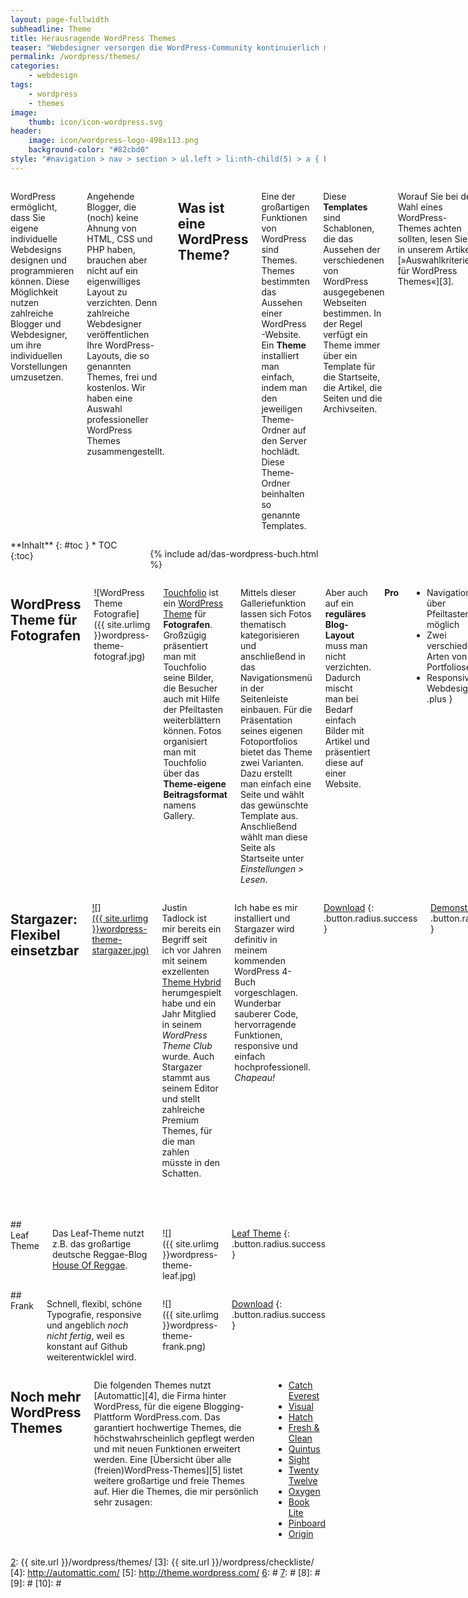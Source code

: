 ```yaml
---
layout: page-fullwidth
subheadline: Theme
title: Herausragende WordPress Themes
teaser: "Webdesigner versorgen die WordPress-Community kontinuierlich mit neuen Layouts und Design. Von diesen Themes gibt es mittlerweile eine unüberschaubare Anzahl. Phlow Magazin stellt die herausragende Themes vor."
permalink: /wordpress/themes/
categories:
    - webdesign
tags:
    - wordpress
    - themes
image:
    thumb: icon/icon-wordpress.svg
header:
    image: icon/wordpress-logo-498x113.png
    background-color: "#82cbd0"
style: "#navigation > nav > section > ul.left > li:nth-child(5) > a { background: #82cbd0; color: #fff; }"
---
```

<div class="row">
<div class="large-7 columns" markdown="1">

WordPress ermöglicht, dass Sie eigene individuelle Webdesigns designen und programmieren können. Diese Möglichkeit nutzen zahlreiche Blogger und Webdesigner, um ihre individuellen Vorstellungen umzusetzen.

Angehende Blogger, die (noch) keine Ahnung von HTML, CSS und PHP haben, brauchen aber nicht auf ein eigenwilliges Layout zu verzichten. Denn zahlreiche Webdesigner veröffentlichen Ihre WordPress-Layouts, die so genannten Themes, frei und kostenlos. Wir haben eine Auswahl professioneller WordPress Themes zusammengestellt.


## Was ist eine WordPress Theme?

Eine der großartigen Funktionen von WordPress sind Themes. Themes bestimmten das Aussehen einer WordPress-Website. Ein **Theme** installiert man einfach, indem man den jeweiligen Theme-Ordner auf den Server hochlädt. Diese Theme-Ordner beinhalten so genannte Templates.

Diese **Templates** sind Schablonen, die das Aussehen der verschiedenen von WordPress ausgegebenen Webseiten bestimmen. In der Regel verfügt ein Theme immer über ein Template für die Startseite, die Artikel, die Seiten und die Archivseiten.

Worauf Sie bei der Wahl eines WordPress-Themes achten sollten, lesen Sie in unserem Artikel [»Auswahlkriterien für WordPress Themes«][3].

</div><!-- /.large-7 -->
<div class="large-5 columns">

<div class="panel radius" markdown="1">
**Inhalt**
{: #toc }
*  TOC
{:toc}
</div>

{% include ad/das-wordpress-buch.html %}

</div><!-- /.large-5 -->
</div><!-- /.row -->



<div class="row">
<div class="medium-6 columns" markdown="1">

## WordPress Theme für Fotografen

![WordPress Theme Fotografie]({{ site.urlimg }}wordpress-theme-fotograf.jpg)

[Touchfolio][1] ist ein [WordPress Theme][2] für **Fotografen**. Großzügig präsentiert man mit Touchfolio seine Bilder, die Besucher auch mit Hilfe der Pfeiltasten weiterblättern können. Fotos organisiert man mit Touchfolio über das **Theme-eigene Beitragsformat** namens Gallery.

Mittels dieser Galleriefunktion lassen sich Fotos thematisch kategorisieren und anschließend in das Navigationsmenü in der Seitenleiste einbauen. Für die Präsentation seines eigenen Fotoportfolios bietet das Theme zwei Varianten. Dazu erstellt man einfach eine Seite und wählt das gewünschte Template aus. Anschließend wählt man diese Seite als Startseite unter *Einstellungen > Lesen*.

Aber auch auf ein **reguläres Blog-Layout** muss man nicht verzichten. Dadurch mischt man bei Bedarf einfach Bilder mit Artikel und präsentiert diese auf einer Website.

**Pro**

+ Navigation über Pfeiltasten möglich
+ Zwei verschiedene Arten von Portfolioseiten
+ Responsive Webdesign
{: .plus }

**Contra**

- Keine deutschsprachige Version
{: .minus }

[Download](http://dimsemenov.com/themes/touchfolio/)
{: .button.radius.success }
[Demonstration](http://dimsemenov.com/themes/touchfolio/demo/)
{: .button.radius.success }
[Anleitung](http://dimsemenov.com/themes/touchfolio/installation.html)
{: .button.radius.success }


## Responsive Theme

![]({{ site.urlimg }}theme_responsive.jpg)

*Responsive* ist ein Theme, das in allen Browsern gut aussieht. Das schlicht gestaltete Theme bietet eine **große Bandbreite an Möglichkeiten** für die Gestaltung. Dazu gehören **vier Positionen für Menüs**, **elf Widget-Bereiche** sowie Optionen, um unkompliziert das Logo auszutauschen oder eigene CSS-Stylevorgaben einzugeben.

Außergewöhnlich sind die Möglichkeiten die **Startseite mit verschiedenen Seitenvorlagen** zu gestalten. Sie wollen eine Startseite mit einem Call-To-Action-Button? Kein Problem. Oder soll die Website im klassischen Blog-Look daherkommen? Oder als Magazin? Mit insgesamt **neun Seiten-Vorlagen** bringt man Schwung in Start- und Unterseiten.

Dank dieser zahlreichen Möglichkeiten eignet sich das Responsive Theme für Portofolios, Firmen-Websites oder ganz »normale« Blog-Vorhaben. 

**Pro**

+ Deutschsprachig
+ Äußerst anpassungfähig mit zahlreichen Optionen
+ Neun verschiedene Vorlagen für Seiten
{: .plus }

**Contra**

- Linkfarbe lässt sich nicht in den Optionen anpassen
{: .minus }

[Download](http://wordpress.org/extend/themes/responsive)
{: .button.radius.success }

[Demonstration](http://themeid.com/demo/responsive/)
{: .button.radius.success }

[Anleitung und Informationen](http://cyberchimps.com/forum/free/responsive/)
{: .button.radius.success }



</div><!-- /.medium-6.columns -->
<div class="medium-6 columns" markdown="1">

## Stargazer: Flexibel einsetzbar

[![]({{ site.urlimg }}wordpress-theme-stargazer.jpg)][6]

Justin Tadlock ist mir bereits ein Begriff seit ich vor Jahren mit seinem exzellenten [Theme Hybrid][7] herumgespielt habe und ein Jahr Mitglied in seinem *WordPress Theme Club* wurde. Auch Stargazer stammt aus seinem Editor und stellt zahlreiche Premium Themes, für die man zahlen müsste in den Schatten.

Ich habe es mir installiert und Stargazer wird definitiv in meinem kommenden WordPress 4-Buch vorgeschlagen. Wunderbar sauberer Code, hervorragende Funktionen, responsive und einfach hochprofessionell. *Chapeau!*

 [6]: http://themehybrid.com/themes/stargazer
 [7]: http://themehybrid.com/


[Download](http://wordpress.org/extend/themes/stargazer)
{: .button.radius.success }

[Demonstration](http://locallylost.com/stargazer)
{: .button.radius.success }

[Mehr zum Theme ›](http://themehybrid.com/themes/stargazer)
{: .button.radius.success }





## Yoko WordPress Theme

Yoko ist ein Blog-Theme, das sich sehr gut für **Blogs und Magazine** eignet. Anstelle des typischen zweispaltigen Blog-Layout kommt Yoko mit drei Spalten daher. Zwar ist die mittlere Spalte ein wenig arg schmal, bietet aber für Social Media Links samt Icons und Kategorien mit einem Ort genügend Platz.

![]({{ site.urlimg }}wordpress-theme-yoko.jpg)

Yoko unterscheidet sich von anderen Themes besonders durch das zweite Menu direkt unterhalb der Kopfgrafik. Über dieses Navigationselement kann man hervorragend Besucher leiten und ihnen eine hierarchische Übersicht über die angebotenen Inhalte bieten.

Wie alle Themes der deutschen beiden deutschen WordPress-Entwickler [Ellen und Manuel][1] basiert auch Yoko auf einem **Responsive Webdesign**. Aber nicht nur das Theme ist in Deutsch, sondern auch die **umfangreiche Dokumentation**, die einem hilft, dass Theme passgenau auf die eigenen Bedürfnisse zuzuschneiden.

Auch die kostenpflichtigen Themes von Elmastudio erfreuen sich großer Beliebtheit. Das liegt einerseits an den luftigen Designs und andererseits an wirklich anwenderfreundlichen Preisen.

**Pro**

+ Deutsches Theme
+ [Umfangreiche PDF-Dokumentation mit Videoanleitungen]
+ Außergewöhnliche Navigationsleiste
{: .plus }


[Demo Yoko](http://yoko.elmastudio.de/)
{: .button.radius.success }

[1]: http://www.elmastudio.de/wer-wir-sind/
[2]: http://www.elmastudio.de/wordpress-themes/yoko/




</div><!-- /.medium-6.columns -->
</div><!-- /.row -->



<div class="row">
<div class="medium-6 columns" markdown="1">
## Leaf Theme

Das Leaf-Theme nutzt z.B. das großartige deutsche Reggae-Blog [House Of Reggae](http://www.houseofreggae.de).

![]({{ site.urlimg }}wordpress-theme-leaf.jpg)

[Leaf Theme](http://fatboythemes.com/themes/leaf/)
{: .button.radius.success }


</div><!-- /.medium-6.columns -->
<div class="medium-6 columns" markdown="1">
## Frank

Schnell, flexibl, schöne Typografie, responsive und angeblich  *noch nicht fertig*, weil es konstant auf Github weiterentwicklel wird.

![]({{ site.urlimg }}wordpress-theme-frank.png)

[Download](http://somerandomdude.com/work/frank/)
{: .button.radius.success }


</div><!-- /.medium-6.columns -->
</div><!-- /.row -->


<div class="row">
<div class="medium-6 columns" markdown="1">

## Noch mehr WordPress Themes

Die folgenden Themes nutzt [Automattic][4], die Firma hinter WordPress, für die eigene Blogging-Plattform WordPress.com. Das garantiert hochwertige Themes, die höchstwahrscheinlich gepflegt werden und mit neuen Funktionen erweitert werden. Eine [Übersicht über alle (freien)WordPress-Themes][5] listet weitere großartige und freie Themes auf. Hier die Themes, die mir persönlich sehr zusagen:

* [Catch Everest](http://catchthemes.com/theme-instructions/catch-everest/)
* [Visual](http://themes.wptheming.com/visual/)
* [Hatch](http://alienwp.com/themes/hatch/)
* [Fresh & Clean](http://theme.wordpress.com/themes/fresh-and-clean/)
* [Quintus](http://theme.wordpress.com/themes/quintus/)
* [Sight](http://theme.wordpress.com/themes/sight/)
* [Twenty Twelve](http://theme.wordpress.com/themes/twentytwelve/)
* [Oxygen](http://theme.wordpress.com/themes/oxygen/)
* [Book Lite](http://theme.wordpress.com/themes/book-lite/)
* [Pinboard](http://www.onedesigns.com/wordpress-themes/pinboard)
* [Origin](http://wordpress.org/themes/origin)


</div><!-- /.medium-6.columns -->
<div class="medium-6 columns" markdown="1">



</div><!-- /.medium-6.columns -->
</div><!-- /.row -->








 [1]: http://dimsemenov.com/themes/touchfolio/
 [2]: {{ site.url }}/wordpress/themes/
 [3]: {{ site.url }}/wordpress/checkliste/
 [4]: http://automattic.com/
 [5]: http://theme.wordpress.com/
 [6]: #
 [7]: #
 [8]: #
 [9]: #
 [10]: #